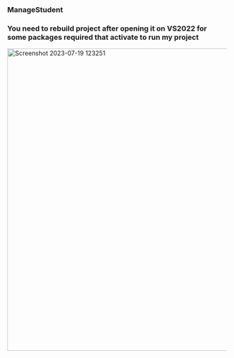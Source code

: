 ### ManageStudent
### You need to rebuild project after opening it on VS2022 for some packages required that activate to run my project
<img width="693" alt="Screenshot 2023-07-19 123251" src="https://github.com/baosetsuna123/ManageStudent/assets/135978806/7141384f-711a-4580-b80e-8355b3b824b7">

